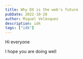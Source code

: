 ```yaml
---
title: Why DX is the web's future
pubDate: 2022-10-28
author: Miguel Velásquez
description: idk
tags: ["idk"]
---
```


Hi everyone

I hope you are doing well
